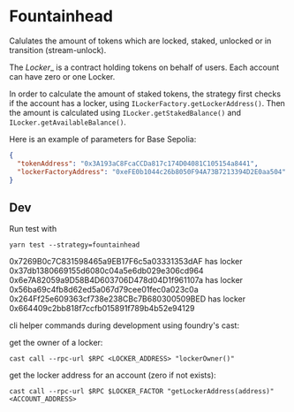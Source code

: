 # Fountainhead

Calulates the amount of tokens which are locked, staked, unlocked or in transition (stream-unlock).

The _Locker__ is a contract holding tokens on behalf of users. Each account can have zero or one Locker.

In order to calculate the amount of staked tokens, the strategy first checks if the account has a locker, using `ILockerFactory.getLockerAddress()`.
Then the amount is calculated using `ILocker.getStakedBalance()` and `ILocker.getAvailableBalance()`.

Here is an example of parameters for Base Sepolia:

```json
{
  "tokenAddress": "0x3A193aC8FcaCCDa817c174D04081C105154a8441",
  "lockerFactoryAddress": "0xeFE0b1044c26b8050F94A73B7213394D2E0aa504"
}
```

## Dev

Run test with
```
yarn test --strategy=fountainhead
```

0x7269B0c7C831598465a9EB17F6c5a03331353dAF has locker 0x37db1380669155d6080c04a5e6db029e306cd964
0x6e7A82059a9D58B4D603706D478d04D1f961107a has locker 0x56ba69c4fb8d62ed5a067d79cee01fec0a023c0a
0x264Ff25e609363cf738e238CBc7B680300509BED has locker 0x664409c2bb818f7ccfb015891f789b4b52e94129

cli helper commands during development using foundry's cast:

get the owner of a locker:
```
cast call --rpc-url $RPC <LOCKER_ADDRESS> "lockerOwner()"
```

get the locker address for an account (zero if not exists):
```
cast call --rpc-url $RPC $LOCKER_FACTOR "getLockerAddress(address)" <ACCOUNT_ADDRESS>
```
